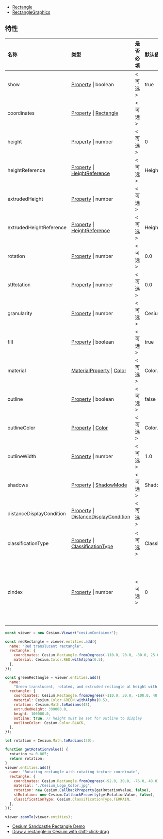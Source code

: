 - [Rectangle](https://staven630.github.io/cesium-doc-zh/Rectangle.html)
- [RectangleGraphics](https://staven630.github.io/cesium-doc-zh/RectangleGraphics.html)

## 特性

| 名称                     | 类型                                                                                                                                                                       | 是否必填 | 默认值                         | 描述                                                                                                           |
| :----------------------- | :------------------------------------------------------------------------------------------------------------------------------------------------------------------------- | :------- | :----------------------------- | :------------------------------------------------------------------------------------------------------------- |
| show                     | [Property](https://staven630.github.io/cesium-doc-zh/Property.html) \| boolean                                                                                             | <可选>   | true                           | 指定矩形可见性的布尔属性。                                                                                     |
| coordinates              | [Property](https://staven630.github.io/cesium-doc-zh/Property.html) \| [Rectangle](https://staven630.github.io/cesium-doc-zh/Rectangle.html)                               | <可选>   |                                | 指定 Rectangle。                                                                                               |
| height                   | [Property](https://staven630.github.io/cesium-doc-zh/Property.html) \| number                                                                                              | <可选>   | 0                              | 指定矩形相对于椭圆体表面的高度。                                                                               |
| heightReference          | [Property](https://staven630.github.io/cesium-doc-zh/Property.html) \| [HeightReference](https://staven630.github.io/cesium-doc-zh/global.html#HeightReference)            | <可选>   | HeightReference.NONE           | 指定高度相对于什么的属性。                                                                                     |
| extrudedHeight           | [Property](https://staven630.github.io/cesium-doc-zh/Property.html) \| number                                                                                              | <可选>   |                                | 指定矩形拉伸面相对于椭球面的高度。                                                                             |
| extrudedHeightReference  | [Property](https://staven630.github.io/cesium-doc-zh/Property.html) \| [HeightReference](https://staven630.github.io/cesium-doc-zh/global.html#HeightReference)            | <可选>   | HeightReference.NONE           | 指定了 extrudedHeight 相对于什么。                                                                             |
| rotation                 | [Property](https://staven630.github.io/cesium-doc-zh/Property.html) \| number                                                                                              | <可选>   | 0.0                            | 指定矩形从北顺时针旋转。                                                                                       |
| stRotation               | [Property](https://staven630.github.io/cesium-doc-zh/Property.html) \| number                                                                                              | <可选>   | 0.0                            | 指定矩形纹理从北逆时针旋转。                                                                                   |
| granularity              | [Property](https://staven630.github.io/cesium-doc-zh/Property.html) \| number                                                                                              | <可选>   | Cesium.Math.RADIANS_PER_DEGREE | 指定矩形上点之间的角距离。                                                                                     |
| fill                     | [Property](https://staven630.github.io/cesium-doc-zh/Property.html) \| boolean                                                                                             | <可选>   | true                           | 指定矩形是否用提供的材料填充。                                                                                 |
| material                 | [MaterialProperty](https://staven630.github.io/cesium-doc-zh/MaterialProperty.html) \| [Color](https://staven630.github.io/cesium-doc-zh/Color.html)                       | <可选>   | Color.WHITE                    | 指定用于填充矩形的材料。                                                                                       |
| outline                  | [Property](https://staven630.github.io/cesium-doc-zh/Property.html) \| boolean                                                                                             | <可选>   | false                          | 指定矩形是否有轮廓。                                                                                           |
| outlineColor             | [Property](https://staven630.github.io/cesium-doc-zh/Property.html) \| [Color](https://staven630.github.io/cesium-doc-zh/Color.html)                                       | <可选>   | Color.BLACK                    | 指定 Color 轮廓的属性。                                                                                        |
| outlineWidth             | [Property](https://staven630.github.io/cesium-doc-zh/Property.html) \| number                                                                                              | <可选>   | 1.0                            | 指定轮廓宽度的数字属性。                                                                                       |
| shadows                  | [Property](https://staven630.github.io/cesium-doc-zh/Property.html) \| [ShadowMode](https://staven630.github.io/cesium-doc-zh/global.html#ShadowMode)                      | <可选>   | ShadowMode.DISABLED            | 指定矩形是投射还是接收来自光源的阴影。                                                                         |
| distanceDisplayCondition | [Property](https://staven630.github.io/cesium-doc-zh/Property.html) \| [DistanceDisplayCondition](https://staven630.github.io/cesium-doc-zh/DistanceDisplayCondition.html) | <可选>   |                                | 指定将在距相机多远的地方显示此矩形。                                                                           |
| classificationType       | [Property](https://staven630.github.io/cesium-doc-zh/Property.html) \| [ClassificationType](https://staven630.github.io/cesium-doc-zh/global.html#ClassificationType)      | <可选>   | ClassificationType.BOTH        | 指定此矩形在地面上时是否对地形、3D 瓷砖或两者进行分类。                                                        |
| zIndex                   | [Property](https://staven630.github.io/cesium-doc-zh/Property.html) \| number                                                                                              | <可选>   | 0                              | 指定用于排序地面几何图形的 zIndex 的属性。仅当矩形为常量且既没有指定 height 也没有指定 extrudedHeight 时有效。 |

```js
const viewer = new Cesium.Viewer("cesiumContainer");

const redRectangle = viewer.entities.add({
  name: "Red translucent rectangle",
  rectangle: {
    coordinates: Cesium.Rectangle.fromDegrees(-110.0, 20.0, -80.0, 25.0),
    material: Cesium.Color.RED.withAlpha(0.5),
  },
});

const greenRectangle = viewer.entities.add({
  name:
    "Green translucent, rotated, and extruded rectangle at height with outline",
  rectangle: {
    coordinates: Cesium.Rectangle.fromDegrees(-110.0, 30.0, -100.0, 40.0),
    material: Cesium.Color.GREEN.withAlpha(0.5),
    rotation: Cesium.Math.toRadians(45),
    extrudedHeight: 300000.0,
    height: 100000.0,
    outline: true, // height must be set for outline to display
    outlineColor: Cesium.Color.BLACK,
  },
});

let rotation = Cesium.Math.toRadians(30);

function getRotationValue() {
  rotation += 0.005;
  return rotation;
}
viewer.entities.add({
  name: "Rotating rectangle with rotating texture coordinate",
  rectangle: {
    coordinates: Cesium.Rectangle.fromDegrees(-92.0, 30.0, -76.0, 40.0),
    material: "./Cesium_Logo_Color.jpg",
    rotation: new Cesium.CallbackProperty(getRotationValue, false),
    stRotation: new Cesium.CallbackProperty(getRotationValue, false),
    classificationType: Cesium.ClassificationType.TERRAIN,
  },
});

viewer.zoomTo(viewer.entities);
```

- [Cesium Sandcastle Rectangle Demo](https://sandcastle.cesium.com/?src=Rectangle.html)
- [Draw a rectangle in Cesium with shift-click-drag](https://gist.github.com/theplatapi/0a7d789afc8028a3c20b)

